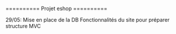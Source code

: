 


========== Projet eshop ==========

29/05:
Mise en place de la DB
Fonctionnalités du site pour préparer structure MVC






















